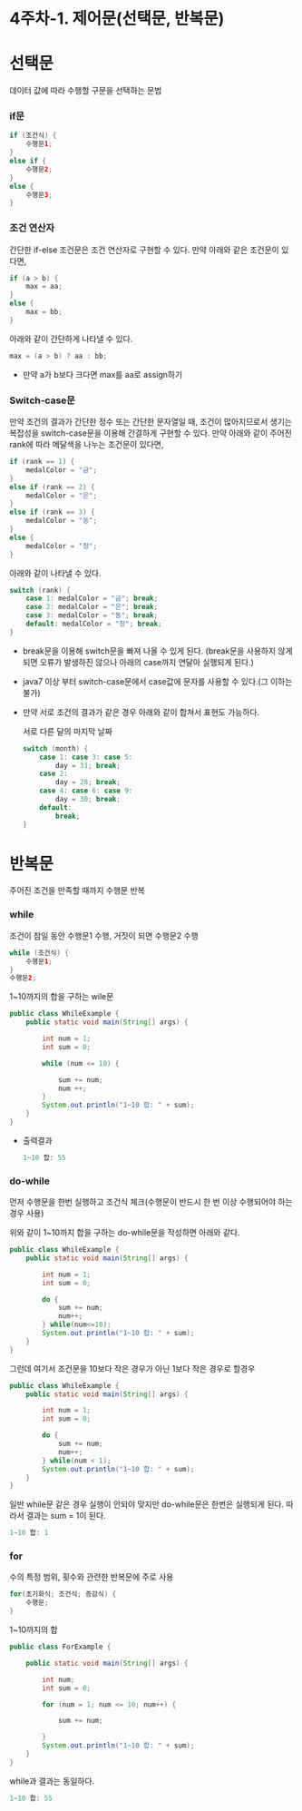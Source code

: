 # 4주차-1. 제어문(선택문, 반복문)
# 선택문

데이터 값에 따라 수행할 구문을 선택하는 문법

### if문

```java
if (조건식) {
	수행문1;
} 
else if {
	수행문2;
} 
else {
	수행문3;
}
```

### 조건 연산자

간단한 if-else 조건문은 조건 연산자로 구현할 수 있다. 만약 아래와 같은 조건문이 있다면,

```java
if (a > b) {
	max = aa;
}
else {
	max = bb;
}
```

아래와 같이 간단하게 나타낼 수 있다.

```java
max = (a > b) ? aa : bb;
```

- 만약 a가 b보다 크다면 max를 aa로 assign하기

### Switch-case문

만약 조건의 결과가 간단한 정수 또는 간단한 문자열일 때, 조건이 많아지므로서 생기는 복잡성을 switch-case문을 이용해 간결하게 구현할 수 있다. 만약 아래와 같이 주어진 rank에 따라 메달색을 나누는 조건문이 있다면,

```java
if (rank == 1) {
	medalColor = "금";
} 
else if (rank == 2) {
	medalColor = "은";
}
else if (rank == 3) {
	medalColor = "동";
}
else {
	medalColor = "청";
}
```

아래와 같이 나타낼 수 있다. 

```java
switch (rank) {
	case 1: medalColor = "금"; break;
	case 2: medalColor = "은"; break;
	case 3: medalColor = "동"; break;
	default: medalColor = "청"; break;
}
```

- break문을 이용해 switch문을 빠져 나올 수 있게 된다. (break문을 사용하지 않게되면 오류가 발생하진 않으나 아래의 case까지 연달아 실행되게 된다.)
- java7 이상 부터 switch-case문에서 case값에 문자를 사용할 수 있다.(그 이하는 불가)
- 만약 서로 조건의 결과가 같은 경우 아래와 같이 합쳐서 표현도 가능하다.
    
    서로 다른 달의 마지막 날짜
    
    ```java
    switch (month) {
    	case 1: case 3: case 5: 
    		day = 31; break;
    	case 2:
    		day = 28; break;
    	case 4: case 6: case 9:
    		day = 30; break;
    	default:
    		break;
    }
    ```
    

# 반복문

주어진 조건을 만족할 때까지 수행문 반복

### while

조건이 참일 동안 수행문1 수행, 거짓이 되면 수행문2 수행

```java
while (조건식) {
	수행문1;
}
수행문2;
```

1~10까지의 합을 구하는 wile문

```java
public class WhileExample {
    public static void main(String[] args) {

        int num = 1;
        int sum = 0;

        while (num <= 10) {

            sum += num;
            num ++;
        }
        System.out.println("1~10 합: " + sum);
    }
}
```

- 출력결과
    
    ```java
    1~10 합: 55
    ```
    

### do-while

먼저 수행문을 한번 실행하고 조건식 체크(수행문이 반드시 한 번 이상 수행되어야 하는 경우 사용)

위와 같이 1~10까지 합을 구하는 do-while문을 작성하면 아래와 같다.

```java
public class WhileExample {
    public static void main(String[] args) {

        int num = 1;
        int sum = 0;

        do {
            sum += num;
            num++;
        } while(num<=10);
        System.out.println("1~10 합: " + sum);
    }
}
```

그런데 여기서 조건문을 10보다 작은 경우가 아닌 1보다 작은 경우로 할경우

```java
public class WhileExample {
    public static void main(String[] args) {

        int num = 1;
        int sum = 0;

        do {
            sum += num;
            num++;
        } while(num < 1);
        System.out.println("1~10 합: " + sum);
    }
}
```

일반 while문 같은 경우 실행이 안되야 맞지만 do-while문은 한번은 실행되게 된다. 따라서 결과는 sum = 1이 된다.

```java
1~10 합: 1
```

### for

수의 특정 범위, 횟수와 관련한 반복문에 주로 사용

```java
for(초기화식; 조건식; 증감식) {
	수행문;
}
```

1~10까지의 합

```java
public class ForExample {

    public static void main(String[] args) {

        int num;
        int sum = 0;

        for (num = 1; num <= 10; num++) {

            sum += num;

        }
        System.out.println("1~10 합: " + sum);
    }
}
```

while과 결과는 동일하다. 

```java
1~10 합: 55
```
